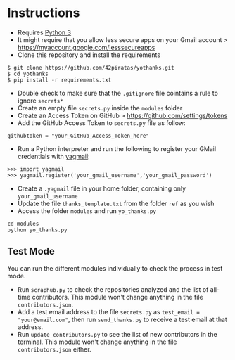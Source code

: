 # Instructions

- Requires [Python 3](https://www.python.org/downloads/)
- It might require that you allow less secure apps on your Gmail account > https://myaccount.google.com/lesssecureapps
- Clone this repository and install the requirements
```
$ git clone https://github.com/42piratas/yothanks.git
$ cd yothanks
$ pip install -r requirements.txt
```
- Double check to make sure that the `.gitignore` file cointains a rule to ignore `secrets*`
- Create an empty file `secrets.py` inside the `modules` folder
- Create an Access Token on GitHub > https://github.com/settings/tokens
- Add the GitHub Access Token to `secrets.py` file as follow:
```
githubtoken = "your_GitHub_Access_Token_here"
```
- Run a Python interpreter and run the following to register your GMail credentials with [yagmail](http://yagmail.readthedocs.io/en/latest/setup.html):
```
>>> import yagmail
>>> yagmail.register('your_gmail_username','your_gmail_password')
```
- Create a `.yagmail` file in your home folder, containing only `your_gmail_username`
- Update the file `thanks_template.txt` from the folder `ref` as you wish
- Access the folder `modules` and run `yo_thanks.py`
```
cd modules
python yo_thanks.py
```

## Test Mode
You can run the different modules individually to check the process in test mode.

- Run `scraphub.py` to check the repositories analyzed and the list of all-time contributors. This module won't change anything in the file `contributors.json`.
- Add a test email address to the file `secrets.py` as `test_email = "your@email.com"`, then run `send_thanks.py` to receive a test email at that address.
- Run `update_contributors.py` to see the list of new contributors in the terminal. This module won't change anything in the file `contributors.json` either.
